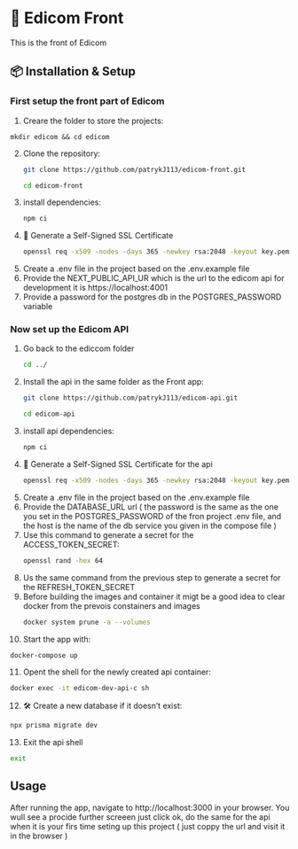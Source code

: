 # 🚀 Edicom Front

This is the front of Edicom

## 📦 Installation & Setup

### First setup the front part of Edicom 
1. Creare the folder to store the projects:
```bask
mkdir edicom && cd edicom
```
2. Clone the repository:
   ```bash
   git clone https://github.com/patrykJ113/edicom-front.git
   ```
   ```bash
   cd edicom-front
   ```
3. install dependencies:
   ```bash
   npm ci
   ```
4. 🔐 Generate a Self-Signed SSL Certificate
   ```bash
   openssl req -x509 -nodes -days 365 -newkey rsa:2048 -keyout key.pem -out cert.pem -subj "/C=US/ST=State/L=City/O=Organization/CN=localhost"
   ```
5. Create a .env file in the project based on the .env.example file
6. Provide the NEXT_PUBLIC_API_UR which is the url to the edicom api for development it is https://localhost:4001
7. Provide a password for the postgres db in the POSTGRES_PASSWORD variable

### Now set up the Edicom API 

1. Go back to the ediccom folder
   ```bash
   cd ../
   ```
2. Install the api in the same folder as the Front app:
   ```bash
   git clone https://github.com/patrykJ113/edicom-api.git
   ```
   ```bash
   cd edicom-api
   ```
3. install api dependencies:
   ```bash
   npm ci
   ```
4. 🔐 Generate a Self-Signed SSL Certificate for the api 
   ```bash
   openssl req -x509 -nodes -days 365 -newkey rsa:2048 -keyout key.pem -out cert.pem -subj "/C=US/ST=State/L=City/O=Organization/CN=localhost"
   ```
5. Create a .env file in the project based on the .env.example file
6. Provide the DATABASE_URL url ( the password is the same as the one you set in the POSTGRES_PASSWORD of the fron project .env file, and the host is the name of the db service you given in the compose file )
7. Use this command to generate a secret for the ACCESS_TOKEN_SECRET:
   ```bash
   openssl rand -hex 64
   ```
8. Us the same command from the previous step to generate a secret for the REFRESH_TOKEN_SECRET
9. Before building the images and container it migt be a good idea to clear docker from the prevois constainers and images
   ```bash
   docker system prune -a --volumes
   ```
10. Start the app with:
   ```bash
   docker-compose up
   ```
11. Opent the shell for the newly created api container:
```bash
docker exec -it edicom-dev-api-c sh
```
12. 🛠️ Create a new database if it doesn’t exist:
   ```bash
   npx prisma migrate dev
   ```
13. Exit the api shell
```bash
exit
```

## Usage

After running the app, navigate to http://localhost:3000 in your browser. You wull see a procide further screeen just click ok, do the same for the api when it is your firs time seting up this project ( just coppy the url and visit it in the browser )
